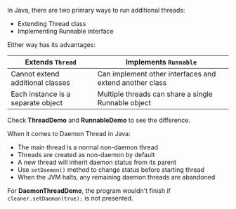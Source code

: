 
In Java, there are two primary ways to run additional threads: 
- Extending Thread class
- Implementing Runnable interface

Either way has its advantages:

| Extends `Thread` | Implements `Runnable` |
| --- | --- |
| Cannot extend additional classes | Can implement other interfaces and extend another class |
| Each instance is a separate object | Multiple threads can share a single Runnable object |

Check __ThreadDemo__ and __RunnableDemo__ to see the difference.


When it comes to Daemon Thread in Java:
- The main thread is a normal non-daemon thread
- Threads are created as non-daemon by default
- A new thread will inherit daemon status from its parent
- Use `setDaemon()` method to change status before starting thread
- When the JVM halts, any remaining daemon threads are abandoned

For __DaemonThreadDemo__, the program wouldn't finish if `cleaner.setDaemon(true);` is not presented.

